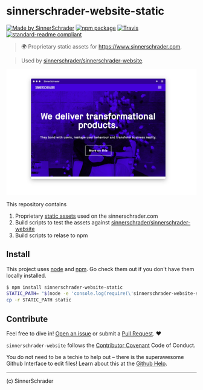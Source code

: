 # sinnerschrader-website-static

[![Made by SinnerSchrader][3]][2]
[![npm package][1]][2]
[![Travis][4]][5]
[![standard-readme compliant][6]][7]

> :earth_africa: Proprietary static assets for https://www.sinnerschrader.com.

> Used by [sinnerschrader/sinnerschrader-website][0].


![Screenshot of sinnschrader.com](./sinnerschradercom.jpg)


This repository contains

1. Proprietary [static assets](./static) used on the sinnerschrader.com
2. Build scripts to test the assets against [sinnerschrader/sinnerschrader-website][0]
4. Build scripts to relase to npm

## Install

This project uses [node](http://nodejs.org) and [npm](https://npmjs.com). Go check them out if you don't have them locally installed.


```sh
$ npm install sinnerschrader-website-static
STATIC_PATH= "$(node -e 'console.log(require(\'sinnerschrader-website-static\')')"
cp -r STATIC_PATH static
```

## Contribute

Feel free to dive in! [Open an issue](https://github.com/sinnerschrader/sinnerschrader-website/issues/new) or submit a [Pull Request](https://github.com/sinnerschrader/sinnerschrader-website/pull/new/master). :heart:

`sinnerschrader-website` follows the [Contributor Covenant](http://contributor-covenant.org/version/1/3/0/) Code of Conduct.

You do not need to be a techie to help out – there is the superawesome Github Interface to edit files! Learn about this at the [Github Help](https://help.github.com/articles/editing-files-in-your-repository/).

---

(c) SinnerSchrader

[0]: https://github.com/sinnerschrader/sinnerschrader-website
[1]: https://img.shields.io/npm/v/sinnerschrader-website-static.svg?style=flat-square
[2]: https://www.npmjs.com/package/sinnerschrader-website-static
[3]: https://img.shields.io/badge/made%20by-SinnerSchrader-orange.svg?style=flat-square
[4]: https://img.shields.io/travis/sinnerschrader/sinnerschrader-website-static/master.svg?style=flat-square
[5]: https://travis-ci.org/sinnerschrader/sinnerschrader-website-static
[6]: https://img.shields.io/badge/readme-standard-brightgreen.svg?style=flat-square
[7]: https://github.com/RichardLitt/standard-readme
